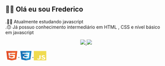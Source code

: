 ## 😶‍🌫️  Olá eu sou Frederico  
.👩‍🏫  Atualmente estudando javascript </br>
.🙃  Já possuo conhecimento intermediário em HTML , CSS  e nível básico em javascript 


<div align="center">
  <a href="https://github.com/Freederico">
  <img height="140em" src="https://github-readme-stats.vercel.app/api?username=Freederico&show_icons=true&theme=dark&include_all_commits=true&count_private=true"/>
  
  <img height="150em" src="https://github-readme-stats.vercel.app/api/top-langs/?username=Freederico&layout=compact&langs_count=7&theme=dark"/>
</div>

<div style="display: inline_block"><br>

  <img align="center" alt="Rafa-HTML" height="30" width="40" src="https://raw.githubusercontent.com/devicons/devicon/master/icons/html5/html5-original.svg">
  <img align="center" alt="Rafa-CSS" height="30" width="40" src="https://raw.githubusercontent.com/devicons/devicon/master/icons/css3/css3-original.svg">
   <img align="center" alt="Rafa-Js" height="30" width="40" src="https://raw.githubusercontent.com/devicons/devicon/master/icons/javascript/javascript-plain.svg"> 
 
</div>

##
